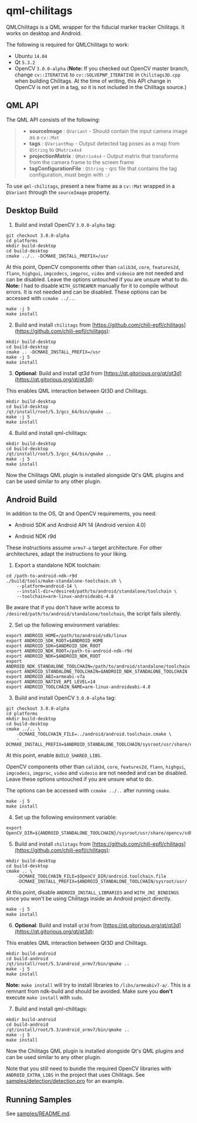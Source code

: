 qml-chilitags
=============

QMLChilitags is a QML wrapper for the fiducial marker tracker Chilitags. It works on desktop and Android.

The following is required for QMLChilitags to work:

  - Ubuntu `14.04`
  - Qt `5.3.2`
  - OpenCV `3.0.0-alpha` (**Note:** If you checked out OpenCV master branch, change `cv::ITERATIVE` to `cv::SOLVEPNP_ITERATIVE` in `Chilitags3D.cpp` when building Chilitags. At the time of writing, this API change in OpenCV is not yet in a tag, so it is not included in the Chilitags source.)

QML API
-------

The QML API consists of the following:

>  - **sourceImage** : `QVariant` - Should contain the input camera image as a `cv::Mat`
>  - **tags** : `QVariantMap` - Output detected tag poses as a map from `QString` to `QMatrix4x4`
>  - **projectionMatrix** : `QMatrix4x4` - Output matrix that transforms from the camera frame to the screen frame
>  - **tagConfigurationFile** : `QString` - qrc file that contains the tag configuration, must begin with `:/`

To use `qml-chilitags`, present a new frame as a `cv::Mat` wrapped in a `QVariant` through the `sourceImage` property.

Desktop Build
-------------

1. Build and install OpenCV `3.0.0-alpha` tag:

  ```
  git checkout 3.0.0-alpha
  cd platforms
  mkdir build-desktop
  cd build-desktop
  cmake ../.. -DCMAKE_INSTALL_PREFIX=/usr
  ```

  At this point, OpenCV components other than `calib3d`, `core`, `features2d`, `flann`, `highgui`, `imgcodecs`, `imgproc`, `video` and `videoio` are not needed and can be disabled. Leave the options untouched if you are unsure what to do. **Note:** I had to disable `WITH_GSTREAMER` manually for it to compile without errors. It is not needed and can be disabled. These options can be accessed with `ccmake ../..`.

  ```
  make -j 5
  make install
  ```

2. Build and install `chilitags` from [https://github.com/chili-epfl/chilitags](https://github.com/chili-epfl/chilitags):

  ```
  mkdir build-desktop
  cd build-desktop
  cmake .. -DCMAKE_INSTALL_PREFIX=/usr
  make -j 5
  make install
  ```

3. **Optional**: Build and install qt3d from [https://qt.gitorious.org/qt/qt3d](https://qt.gitorious.org/qt/qt3d):

  This enables QML interaction between Qt3D and Chilitags.

  ```
  mkdir build-desktop
  cd build-desktop
  /qt/install/root/5.3/gcc_64/bin/qmake ..
  make -j 5
  make install
  ```

4. Build and install qml-chilitags:

  ```
  mkdir build-desktop
  cd build-desktop
  /qt/install/root/5.3/gcc_64/bin/qmake ..
  make -j 5
  make install
  ```

  Now the Chilitags QML plugin is installed alongside Qt's QML plugins and can be used similar to any other plugin.

Android Build
-------------

In addition to the OS, Qt and OpenCV requirements, you need:

  - Android SDK and Android API 14 (Android version 4.0)

  - Android NDK r9d

These instructions assume `armv7-a` target architecture. For other architectures, adapt the instructions to your liking.

1. Export a standalone NDK toolchain:

  ```
  cd /path-to-android-ndk-r9d
  ./build/tools/make-standalone-toolchain.sh \
      --platform=android-14 \
      --install-dir=/desired/path/to/android/standalone/toolchain \
      --toolchain=arm-linux-androideabi-4.8
  ```

  Be aware that if you don't have write access to `/desired/path/to/android/standalone/toolchain`, the script fails silently.

2. Set up the following environment variables:

  ```
  export ANDROID_HOME=/path/to/android/sdk/linux
  export ANDROID_SDK_ROOT=$ANDROID_HOME
  export ANDROID_SDK=$ANDROID_SDK_ROOT
  export ANDROID_NDK_ROOT=/path-to-android-ndk-r9d
  export ANDROID_NDK=$ANDROID_NDK_ROOT
  export ANDROID_NDK_STANDALONE_TOOLCHAIN=/path/to/android/standalone/toolchain
  export ANDROID_STANDALONE_TOOLCHAIN=$ANDROID_NDK_STANDALONE_TOOLCHAIN
  export ANDROID_ABI=armeabi-v7a
  export ANDROID_NATIVE_API_LEVEL=14
  export ANDROID_TOOLCHAIN_NAME=arm-linux-androideabi-4.8
  ```

3. Build and install OpenCV `3.0.0-alpha` tag:

  ```
  git checkout 3.0.0-alpha
  cd platforms
  mkdir build-desktop
  cd build-desktop
  cmake ../.. \
      -DCMAKE_TOOLCHAIN_FILE=../android/android.toolchain.cmake \
      -DCMAKE_INSTALL_PREFIX=$ANDROID_STANDALONE_TOOLCHAIN/sysroot/usr/share/opencv/
  ```

  At this point, enable `BUILD_SHARED_LIBS`.

  OpenCV components other than `calib3d`, `core`, `features2d`, `flann`, `highgui`, `imgcodecs`, `imgproc`, `video` and `videoio` are not needed and can be disabled. Leave these options untouched if you are unsure what to do.

  The options can be accessed with `ccmake ../..` after running `cmake`.

  ```
  make -j 5
  make install
  ```

4. Set up the following environment variable:

  ```
  export OpenCV_DIR=${ANDROID_STANDALONE_TOOLCHAIN}/sysroot/usr/share/opencv/sdk/native/jni/
  ```

5. Build and install `chilitags` from [https://github.com/chili-epfl/chilitags](https://github.com/chili-epfl/chilitags):

  ```
  mkdir build-desktop
  cd build-desktop
  cmake .. \
      -DCMAKE_TOOLCHAIN_FILE=$OpenCV_DIR/android.toolchain.file
      -DCMAKE_INSTALL_PREFIX=$ANDROID_STANDALONE_TOOLCHAIN/sysroot/usr/
  ```

  At this point, disable `ANDROID_INSTALL_LIBRARIES` and `WITH_JNI_BINDINGS` since you won't be using Chilitags inside an Android project directly.

  ```
  make -j 5
  make install
  ```

6. **Optional**: Build and install `qt3d` from [https://qt.gitorious.org/qt/qt3d](https://qt.gitorious.org/qt/qt3d):

  This enables QML interaction between Qt3D and Chilitags.

  ```
  mkdir build-android
  cd build-android
  /qt/install/root/5.3/android_armv7/bin/qmake ..
  make -j 5
  make install
  ```

  **Note:** `make install` will try to install libraries to `/libs/armeabiv7-a/`. This is a remnant from ndk-build and should be avoided. Make sure you **don't** execute `make install` with `sudo`.

7. Build and install qml-chilitags:

  ```
  mkdir build-android
  cd build-android
  /qt/install/root/5.3/android_armv7/bin/qmake ..
  make -j 5
  make install
  ```

  Now the Chilitags QML plugin is installed alongside Qt's QML plugins and can be used similar to any other plugin.

  Note that you still need to bundle the required OpenCV libraries with `ANDROID_EXTRA_LIBS` in the project that uses Chilitags. See [samples/detection/detection.pro](samples/detection/detection.pro) for an example.

Running Samples
---------------

See [samples/README.md](samples/README.md).

